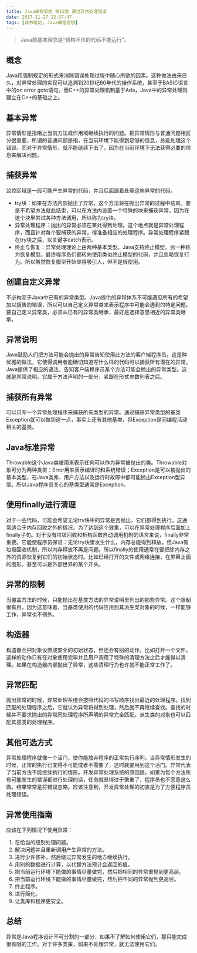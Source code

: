 ```yaml
---
title: Java编程思想 第12章 通过异常处理错误
date: 2017-11-27 22:37:47
tags: [读书笔记, Java编程思想]
---
```

> Java的基本理念是“结构不佳的代码不能运行”。

<!--more-->

## 概念

Java用强制规定的形式来消除错误处理过程中随心所欲的因素。这种做法由来已久，对异常处理的实现可以追溯到20世纪60年代的操作系统，甚至于BASIC语言中的on error goto语句。而C++的异常处理机制基于Ada，Java中的异常处理则建立在C++的基础之上。

## 基本异常

异常情形是指阻止当前方法或作用域继续执行的问题。把异常情形与普通问题相区分很重要，所谓的普通问题是指，在当前环境下能得到足够的信息，总能处理这个错误。而对于异常情形，就不能继续下去了，因为在当前环境下无法获得必要的信息来解决问题。

## 捕获异常

监控区域是一段可能产生异常的代码，并且后面跟着处理这些异常的代码。

- try块：如果在方法内部抛出了异常，这个方法将在抛出异常的过程中结束。要是不希望方法就此结束，可以在方法内设置一个特殊的块来捕获异常。因为在这个块里尝试各种方法调用，所以称为try块。
- 异常处理程序：抛出的异常必须在某处得到处理。这个地点就是异常处理程序，而且针对每个要捕获的异常，得准备相应的处理程序。异常处理程序紧跟在try块之后，以关键字catch表示。
- 终止与恢复：异常处理理论上由两种基本类型。Java支持终止模型。另一种称为恢复模型。最终程序员们都转向使用类似终止模型的代码，并且忽略恢复行为。所以虽然恢复模型开始显得吸引人，但不是很使用。

## 创建自定义异常

不必拘泥于Java中已有的异常类型。Java提供的异常体系不可能遇见所有的希望加以报告的错误，所以可以自己定义异常类来表示程序中可能会遇到的特定问题。要自己定义异常类，必须从已有的异常类继承，最好是选择意思相近的异常类继承。

## 异常说明

Java鼓励人们把方法可能会抛出的异常告知使用此方法的客户端程序员。这是种优雅的做法，它使得调用者能确切知道写什么样的代码可以捕获所有潜在的异常。Java提供了相应的语法，告知客户端程序员某个方法可能会抛出的异常类型。这就是异常说明，它属于方法声明的一部分，紧跟在形式参数列表之后。

## 捕获所有异常

可以只写一个异常处理程序来捕获所有类型的异常。通过捕获异常类型的基类Exception就可以做到这一点，事实上还有其他基类，但Exception是同编程活动相关的基类。

## Java标准异常

Throwable这个Java类被用来表示任何可以作为异常被抛出的类。Throwable对象可分为两种类型：Error用来表示编译时和系统错误；Exception是可以被抛出的基本类型，在Java类库、用户方法以及运行时故障中都可能抛出Exception型异常。所以Java程序员关心的基类型通常是Exception。

## 使用finally进行清理

对于一些代码，可能会希望无论try块中的异常是否抛出，它们都得到执行。这通常适合于内存回收之外的情况。为了达到这个效果，可以在异常处理程序后面加上finally子句。对于没有垃圾回收和析构函数自动调用机制的语言来说，finally非常重要。它能使程序员保证：无论try块里发生什么，内存总能得到释放。但Java有垃圾回收机制，所以内存释放不再是问题。所以finally的使用通常在要把除内存之外的资源恢复到它们的初始状态时。比如已经打开的文件或网络连接，在屏幕上画的图形，甚至可以是外部世界的某个开头。

## 异常的限制

当覆盖方法的时候，只能抛出在基类方法的异常说明里列出的那些异常。这个限制很有用，因为这意味着，当基类使用的代码应用到其派生类对象的时候，一样能够工作，异常也不例外。

## 构造器

构造器会把对象设置成安全的初始状态，但还会有别的动作，比如打开一个文件，这样的动作只有在对象使用完毕并且用户调用了特殊的清理方法之后才能得以清理。如果在构造器内部抛出了异常，这些清理行为也许就不能正常工作了。

## 异常匹配

抛出异常的时候，异常处理系统会按照代码的书写顺序找出最近的处理程序。找到匹配的处理程序之后，它就认为异常将得到处理，然后就不再继续查找。查找的时候并不要求抛出的异常同处理程序所声明的异常完全匹配。派生类的对象也可以匹配其基类的处理程序。

## 其他可选方式

异常处理程序就像一个活门，使你能放弃程序的正常执行序列。当异常情形发生的时候，正常的执行已变得不可能或者不需要了，这时就要用到这个活门。异常代表了当前方法不能继续执行的情形。开发异常处理系统的原因是，如果为每个方法所有可能发生的错误都进行处理的话，任务就显得过于繁重了，程序员也不愿意这么做。结果常常是将错误忽略。应该注意到，开发异常处理的初衷是为了方便程序员处理错误。

## 异常使用指南

应该在下列情况下使用异常：

1. 在恰当的级别处理问题。
2. 解决问题并且重新调用产生异常的方法。
3. 进行少许修补，然后绕过异常发生的地方继续执行。
4. 用别的数据进行计算，以代替方法预计会返回的值。
5. 把当前运行环境下能做的事情尽量做完，然后把相同的异常重抛到更高层。
6. 把当前运行环境下能做的事情尽量做完，然后把不同的异常抛到更高层。
7. 终止程序。
8. 进行简化。
9. 让类库和程序更安全。

## 总结

异常是Java程序设计不可分割的一部分，如果不了解如何使用它们，那只能完成很有限的工作。对于许多类库，如果不处理异常，就无法使用它们。